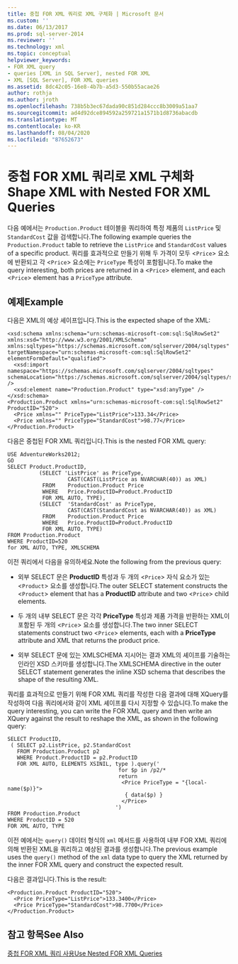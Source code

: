 ```yaml
---
title: 중첩 FOR XML 쿼리로 XML 구체화 | Microsoft 문서
ms.custom: ''
ms.date: 06/13/2017
ms.prod: sql-server-2014
ms.reviewer: ''
ms.technology: xml
ms.topic: conceptual
helpviewer_keywords:
- FOR XML query
- queries [XML in SQL Server], nested FOR XML
- XML [SQL Server], FOR XML queries
ms.assetid: 8dc42c05-16e8-4b7b-a5d3-550b55acae26
author: rothja
ms.author: jroth
ms.openlocfilehash: 738b5b3ec67dada90c851d284ccc8b3009a51aa7
ms.sourcegitcommit: ad4d92dce894592a259721a1571b1d8736abacdb
ms.translationtype: MT
ms.contentlocale: ko-KR
ms.lasthandoff: 08/04/2020
ms.locfileid: "87652673"
---
```

# <a name="shape-xml-with-nested-for-xml-queries"></a><span data-ttu-id="76114-102">중첩 FOR XML 쿼리로 XML 구체화</span><span class="sxs-lookup"><span data-stu-id="76114-102">Shape XML with Nested FOR XML Queries</span></span>
  <span data-ttu-id="76114-103">다음 예에서는 `Production.Product` 테이블을 쿼리하여 특정 제품의 `ListPrice` 및 `StandardCost` 값을 검색합니다.</span><span class="sxs-lookup"><span data-stu-id="76114-103">The following example queries the `Production.Product` table to retrieve the `ListPrice` and `StandardCost` values of a specific product.</span></span> <span data-ttu-id="76114-104">쿼리를 효과적으로 만들기 위해 두 가격이 모두 <`Price`> 요소에 반환되고 각 <`Price`> 요소에는 `PriceType` 특성이 포함됩니다.</span><span class="sxs-lookup"><span data-stu-id="76114-104">To make the query interesting, both prices are returned in a <`Price`> element, and each <`Price`> element has a `PriceType` attribute.</span></span>  
  
## <a name="example"></a><span data-ttu-id="76114-105">예제</span><span class="sxs-lookup"><span data-stu-id="76114-105">Example</span></span>  
 <span data-ttu-id="76114-106">다음은 XML의 예상 셰이프입니다.</span><span class="sxs-lookup"><span data-stu-id="76114-106">This is the expected shape of the XML:</span></span>  
  
```  
<xsd:schema xmlns:schema="urn:schemas-microsoft-com:sql:SqlRowSet2" xmlns:xsd="http://www.w3.org/2001/XMLSchema" xmlns:sqltypes="https://schemas.microsoft.com/sqlserver/2004/sqltypes" targetNamespace="urn:schemas-microsoft-com:sql:SqlRowSet2" elementFormDefault="qualified">  
  <xsd:import namespace="https://schemas.microsoft.com/sqlserver/2004/sqltypes" schemaLocation="https://schemas.microsoft.com/sqlserver/2004/sqltypes/sqltypes.xsd" />  
  <xsd:element name="Production.Product" type="xsd:anyType" />  
</xsd:schema>  
<Production.Product xmlns="urn:schemas-microsoft-com:sql:SqlRowSet2" ProductID="520">  
  <Price xmlns="" PriceType="ListPrice">133.34</Price>  
  <Price xmlns="" PriceType="StandardCost">98.77</Price>  
</Production.Product>  
```  
  
 <span data-ttu-id="76114-107">다음은 중첩된 FOR XML 쿼리입니다.</span><span class="sxs-lookup"><span data-stu-id="76114-107">This is the nested FOR XML query:</span></span>  
  
```  
USE AdventureWorks2012;  
GO  
SELECT Product.ProductID,   
          (SELECT 'ListPrice' as PriceType,   
                   CAST(CAST(ListPrice as NVARCHAR(40)) as XML)   
           FROM    Production.Product Price   
           WHERE   Price.ProductID=Product.ProductID   
           FOR XML AUTO, TYPE),  
          (SELECT  'StandardCost' as PriceType,   
                   CAST(CAST(StandardCost as NVARCHAR(40)) as XML)   
           FROM    Production.Product Price   
           WHERE   Price.ProductID=Product.ProductID   
           FOR XML AUTO, TYPE)  
FROM Production.Product  
WHERE ProductID=520  
for XML AUTO, TYPE, XMLSCHEMA  
```  
  
 <span data-ttu-id="76114-108">이전 쿼리에서 다음을 유의하세요.</span><span class="sxs-lookup"><span data-stu-id="76114-108">Note the following from the previous query:</span></span>  
  
-   <span data-ttu-id="76114-109">외부 SELECT 문은 **ProductID** 특성과 두 개의 <`Price`> 자식 요소가 있는 <`Product`> 요소를 생성합니다.</span><span class="sxs-lookup"><span data-stu-id="76114-109">The outer SELECT statement constructs the <`Product`> element that has a **ProductID** attribute and two <`Price`> child elements.</span></span>  
  
-   <span data-ttu-id="76114-110">두 개의 내부 SELECT 문은 각각 **PriceType** 특성과 제품 가격을 반환하는 XML이 포함된 두 개의 <`Price`> 요소를 생성합니다.</span><span class="sxs-lookup"><span data-stu-id="76114-110">The two inner SELECT statements construct two <`Price`> elements, each with a **PriceType** attribute and XML that returns the product price.</span></span>  
  
-   <span data-ttu-id="76114-111">외부 SELECT 문에 있는 XMLSCHEMA 지시어는 결과 XML의 셰이프를 기술하는 인라인 XSD 스키마를 생성합니다.</span><span class="sxs-lookup"><span data-stu-id="76114-111">The XMLSCHEMA directive in the outer SELECT statement generates the inline XSD schema that describes the shape of the resulting XML.</span></span>  
  
 <span data-ttu-id="76114-112">쿼리를 효과적으로 만들기 위해 FOR XML 쿼리를 작성한 다음 결과에 대해 XQuery를 작성하여 다음 쿼리에서와 같이 XML 셰이프를 다시 지정할 수 있습니다.</span><span class="sxs-lookup"><span data-stu-id="76114-112">To make the query interesting, you can write the FOR XML query and then write an XQuery against the result to reshape the XML, as shown in the following query:</span></span>  
  
```  
SELECT ProductID,   
 ( SELECT p2.ListPrice, p2.StandardCost  
   FROM Production.Product p2   
   WHERE Product.ProductID = p2.ProductID  
   FOR XML AUTO, ELEMENTS XSINIL, type ).query('  
                                   for $p in /p2/*  
                                   return   
                                    <Price PriceType = "{local-name($p)}">  
                                     { data($p) }  
                                    </Price>  
                                  ')  
FROM Production.Product  
WHERE ProductID = 520  
FOR XML AUTO, TYPE  
```  
  
 <span data-ttu-id="76114-113">이전 예에서는 `query()` 데이터 형식의 `xml` 메서드를 사용하여 내부 FOR XML 쿼리에 의해 반환된 XML을 쿼리하고 예상된 결과를 생성합니다.</span><span class="sxs-lookup"><span data-stu-id="76114-113">The previous example uses the `query()` method of the `xml` data type to query the XML returned by the inner FOR XML query and construct the expected result.</span></span>  
  
 <span data-ttu-id="76114-114">다음은 결과입니다.</span><span class="sxs-lookup"><span data-stu-id="76114-114">This is the result:</span></span>  
  
```  
<Production.Product ProductID="520">  
  <Price PriceType="ListPrice">133.3400</Price>  
  <Price PriceType="StandardCost">98.7700</Price>  
</Production.Product>  
```  
  
## <a name="see-also"></a><span data-ttu-id="76114-115">참고 항목</span><span class="sxs-lookup"><span data-stu-id="76114-115">See Also</span></span>  
 [<span data-ttu-id="76114-116">중첩 FOR XML 쿼리 사용</span><span class="sxs-lookup"><span data-stu-id="76114-116">Use Nested FOR XML Queries</span></span>](use-nested-for-xml-queries.md)  
  
  
